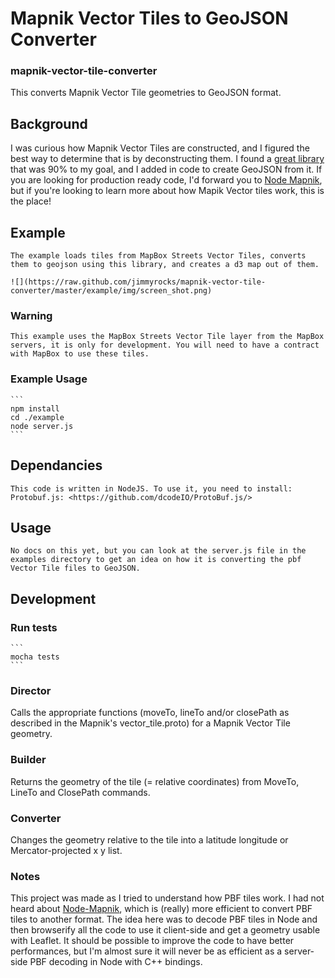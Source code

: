 # Mapnik Vector Tiles to GeoJSON Converter
### mapnik-vector-tile-converter

This converts Mapnik Vector Tile geometries to GeoJSON format.

## Background

   I was curious how Mapnik Vector Tiles are constructed, and I figured the best way to determine that is by deconstructing them.  I found a [great library](https://github.com/vross/mapnik-vector-tile-converter) that was 90% to my goal, and I added in code to create GeoJSON from it.  If you are looking for production ready code, I'd forward you to [Node Mapnik](https://github.com/mapnik/node-mapnik), but if you're looking to learn more about how Mapik Vector tiles work, this is the place!

## Example

    The example loads tiles from MapBox Streets Vector Tiles, converts them to geojson using this library, and creates a d3 map out of them.
    
    ![](https://raw.github.com/jimmyrocks/mapnik-vector-tile-converter/master/example/img/screen_shot.png)

### Warning

    This example uses the MapBox Streets Vector Tile layer from the MapBox servers, it is only for development. You will need to have a contract with MapBox to use these tiles.

### Example Usage

    ```
    npm install
    cd ./example
    node server.js
    ```

## Dependancies

    This code is written in NodeJS. To use it, you need to install:
    Protobuf.js: <https://github.com/dcodeIO/ProtoBuf.js/>

## Usage

    No docs on this yet, but you can look at the server.js file in the examples directory to get an idea on how it is converting the pbf Vector Tile files to GeoJSON.

## Development

### Run tests

    ```
    mocha tests
    ```

### Director
Calls the appropriate functions (moveTo, lineTo and/or closePath as described in the Mapnik's vector\_tile.proto) for a Mapnik Vector Tile geometry.

### Builder
Returns the geometry of the tile (= relative coordinates) from MoveTo, LineTo and ClosePath commands.

### Converter
Changes the geometry relative to the tile into a latitude longitude or Mercator-projected x y list.

### Notes
This project was made as I tried to understand how PBF tiles work. I had not heard about [Node-Mapnik](https://github.com/mapnik/node-mapnik), which is (really) more efficient to convert PBF tiles to another format. The idea here was to decode PBF tiles in Node and then browserify all the code to use it client-side and get a geometry usable with Leaflet. It should be possible to improve the code to have better performances, but I'm almost sure it will never be as efficient as a server-side PBF decoding in Node with C++ bindings.
